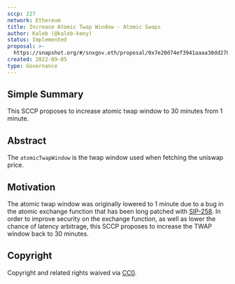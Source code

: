 ```yaml
---
sccp: 227
network: Ethereum
title: Increase Atomic Twap Window - Atomic Swaps
author: Kaleb (@kaleb-keny)
status: Implemented
proposal: >-
  https://snapshot.org/#/snxgov.eth/proposal/0x7e20d74ef3941aaaa30dd278dbc7d8d49e08da5845eb33659dde85402676ffdf
created: 2022-09-05
type: Governance
---
```


## Simple Summary

<!--"If you can't explain it simply, you don't understand it well enough." Provide a simplified and layman-accessible explanation of the SCCP.-->

This SCCP proposes to increase atomic twap window to 30 minutes from 1 minute.


## Abstract

<!--A short (~200 word) description of the variable change proposed.-->

The `atomicTwapWindow` is the twap window used when fetching the uniswap price.

## Motivation

<!--The motivation is critical for SCCPs that want to update variables within Synthetix. It should clearly explain why the existing variable is not incentive aligned. SCCP submissions without sufficient motivation may be rejected outright.-->

The atomic twap window was originally lowered to 1 minute due to a bug in the atomic exchange function that has been long patched with [SIP-258](https://sips.synthetix.io/sips/sip-258/). In order to improve security on the exchange function, as well as lower the chance of latency arbitrage, this SCCP proposes to increase the TWAP window back to 30 minutes.

## Copyright

Copyright and related rights waived via [CC0](https://creativecommons.org/publicdomain/zero/1.0/).
